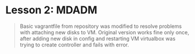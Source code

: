 # Lesson 2: MDADM

> Basic vagrantfile from repository was modified to resolve problems with attaching new disks to VM.
> Original version works fine only once, after adding new disk in config and restarting VM 
> virtualbox was trying to create controller and fails with error.
